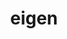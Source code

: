 ---
title: "eigen"
layout: cache
category: package
meta: {"versions": ["3.3.8", "3.3.7", "3.3.9"], "compilers": ["gcc@8.3.1", "gcc@9.3.0", "gcc@8.1.0", "gcc@7.5.0", "intel@19.1.3.304", "gcc@7.3.1", "gcc@8.4.1", "gcc@10.3.0"]}
spec_files: 
 - "eigen@3.3.9%gcc@9.3.0~ipo build_type=RelWithDebInfo patches=55daee8 arch=linux-ubuntu20.04-ppc64le": spec-0.json
 - "eigen@3.3.9%gcc@8.1.0~ipo build_type=RelWithDebInfo arch=linux-rhel7-x86_64": spec-1.json
 - "eigen@3.3.8%gcc@8.1.0~ipo build_type=RelWithDebInfo patches=62590e9 arch=linux-rhel7-x86_64": spec-2.json
 - "eigen@3.3.9%gcc@9.3.0~ipo build_type=RelWithDebInfo arch=linux-ubuntu20.04-ppc64le": spec-3.json
 - "eigen@3.3.7%gcc@8.1.0 build_type=RelWithDebInfo arch=linux-rhel7-x86_64": spec-4.json
 - "eigen@3.3.9%gcc@8.1.0~ipo build_type=RelWithDebInfo arch=linux-rhel7-ppc64le": spec-5.json
 - "eigen@3.3.8%gcc@7.5.0~ipo build_type=RelWithDebInfo patches=62590e9 arch=linux-ubuntu18.04-x86_64": spec-6.json
 - "eigen@3.3.7%gcc@7.5.0 build_type=RelWithDebInfo arch=linux-ubuntu18.04-x86_64": spec-7.json
 - "eigen@3.3.9%gcc@8.3.1~ipo build_type=RelWithDebInfo arch=linux-rhel8-ppc64le": spec-8.json
 - "eigen@3.3.9%gcc@9.3.0~ipo build_type=RelWithDebInfo arch=linux-rhel7-x86_64": spec-9.json
 - "eigen@3.3.8%gcc@8.3.1~ipo build_type=RelWithDebInfo patches=62590e9 arch=linux-rhel8-ppc64le": spec-10.json
 - "eigen@3.3.8%gcc@9.3.0~ipo build_type=RelWithDebInfo patches=62590e9 arch=linux-ubuntu20.04-x86_64": spec-11.json
 - "eigen@3.3.8%gcc@7.3.1~ipo build_type=RelWithDebInfo patches=62590e9 arch=linux-amzn2-x86_64": spec-12.json
 - "eigen@3.3.9%gcc@8.3.1~ipo build_type=RelWithDebInfo arch=linux-rhel8-x86_64": spec-13.json
 - "eigen@3.3.8%gcc@8.1.0~ipo build_type=RelWithDebInfo patches=62590e9 arch=linux-rhel7-ppc64le": spec-14.json
 - "eigen@3.3.9%gcc@9.3.0~ipo build_type=RelWithDebInfo arch=linux-ubuntu20.04-x86_64": spec-15.json
 - "eigen@3.3.8%gcc@8.3.1~ipo build_type=RelWithDebInfo patches=62590e9 arch=linux-rhel8-x86_64": spec-16.json
 - "eigen@3.3.9%gcc@8.4.1~ipo build_type=RelWithDebInfo patches=55daee8 arch=linux-rhel8-x86_64": spec-17.json
 - "eigen@3.3.9%gcc@7.5.0~ipo build_type=RelWithDebInfo arch=linux-ubuntu18.04-ppc64le": spec-18.json
 - "eigen@3.3.9%gcc@7.5.0~ipo build_type=RelWithDebInfo patches=55daee8 arch=linux-ubuntu18.04-ppc64le": spec-19.json
 - "eigen@3.3.9%gcc@10.3.0~ipo build_type=RelWithDebInfo patches=55daee8 arch=linux-ubuntu21.04-ppc64le": spec-20.json
 - "eigen@3.3.9%gcc@9.3.0~ipo build_type=RelWithDebInfo patches=55daee8 arch=linux-rhel7-ppc64le": spec-21.json
 - "eigen@3.3.8%gcc@9.3.0~ipo build_type=RelWithDebInfo patches=62590e9 arch=linux-ubuntu20.04-ppc64le": spec-22.json
 - "eigen@3.3.7%gcc@7.5.0 build_type=RelWithDebInfo arch=linux-ubuntu18.04-ppc64le": spec-23.json
 - "eigen@3.3.9%gcc@10.3.0~ipo build_type=RelWithDebInfo patches=55daee8 arch=linux-ubuntu21.04-x86_64": spec-24.json
 - "eigen@3.3.9%gcc@7.5.0~ipo build_type=RelWithDebInfo arch=linux-ubuntu18.04-x86_64": spec-25.json
 - "eigen@3.3.7%gcc@8.1.0 build_type=RelWithDebInfo arch=linux-rhel7-x86_64": spec-26.json
 - "eigen@3.3.8%gcc@7.5.0~ipo build_type=RelWithDebInfo patches=62590e9 arch=linux-ubuntu18.04-ppc64le": spec-27.json
 - "eigen@3.3.9%gcc@9.3.0~ipo build_type=RelWithDebInfo arch=linux-rhel7-ppc64le": spec-28.json
 - "eigen@3.3.7%gcc@7.5.0 build_type=RelWithDebInfo arch=linux-ubuntu18.04-x86_64": spec-29.json
 - "eigen@3.3.8%gcc@7.5.0 build_type=RelWithDebInfo patches=62590e9 arch=linux-ubuntu18.04-ppc64le": spec-30.json
 - "eigen@3.3.9%gcc@8.4.1~ipo build_type=RelWithDebInfo patches=55daee8 arch=linux-rhel8-ppc64le": spec-31.json
 - "eigen@3.3.9%gcc@9.3.0~ipo build_type=RelWithDebInfo arch=cray-cnl7-haswell": spec-32.json
 - "eigen@3.3.9%gcc@7.5.0~ipo build_type=RelWithDebInfo patches=55daee8 arch=linux-ubuntu18.04-x86_64": spec-33.json
 - "eigen@3.3.8%gcc@7.5.0 build_type=RelWithDebInfo patches=62590e9 arch=linux-ubuntu18.04-x86_64": spec-34.json
 - "eigen@3.3.8%gcc@7.5.0 build_type=RelWithDebInfo arch=linux-ubuntu18.04-ppc64le": spec-35.json
 - "eigen@3.3.8%gcc@8.1.0 build_type=RelWithDebInfo arch=linux-rhel7-x86_64": spec-36.json
 - "eigen@3.3.8%gcc@8.1.0 build_type=RelWithDebInfo patches=62590e9 arch=linux-rhel7-ppc64le": spec-37.json
 - "eigen@3.3.7%gcc@7.5.0 build_type=RelWithDebInfo arch=linux-ubuntu18.04-ppc64le": spec-38.json
 - "eigen@3.3.9%gcc@7.3.1~ipo build_type=RelWithDebInfo arch=linux-amzn2-x86_64": spec-39.json
 - "eigen@3.3.9%gcc@8.3.1~ipo build_type=RelWithDebInfo patches=55daee8 arch=linux-rhel8-x86_64": spec-40.json
 - "eigen@3.3.8%gcc@7.5.0 build_type=RelWithDebInfo arch=linux-ubuntu18.04-x86_64": spec-41.json
 - "eigen@3.3.9%gcc@9.3.0~ipo build_type=RelWithDebInfo patches=55daee8 arch=linux-ubuntu20.04-x86_64": spec-42.json
 - "eigen@3.3.9%intel@19.1.3.304~ipo build_type=RelWithDebInfo arch=cray-cnl7-haswell": spec-43.json
 - "eigen@3.3.8%gcc@8.1.0 build_type=RelWithDebInfo patches=62590e9 arch=linux-rhel7-x86_64": spec-44.json
 - "eigen@3.3.9%gcc@8.3.1~ipo build_type=RelWithDebInfo patches=55daee8 arch=linux-rhel8-ppc64le": spec-45.json
 - "eigen@3.3.9%gcc@9.3.0~ipo build_type=RelWithDebInfo patches=55daee8 arch=linux-rhel7-x86_64": spec-46.json
 - "eigen@3.3.7%gcc@8.1.0 build_type=RelWithDebInfo arch=linux-rhel7-ppc64le": spec-47.json
 - "eigen@3.3.8%gcc@8.1.0 build_type=RelWithDebInfo arch=linux-rhel7-ppc64le": spec-48.json
 - "eigen@3.3.7%gcc@8.1.0 build_type=RelWithDebInfo arch=linux-rhel7-ppc64le": spec-49.json

---